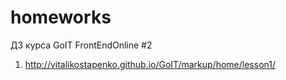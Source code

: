 # homeworks
ДЗ курса GoIT FrontEndOnline #2 

1. http://vitalikostapenko.github.io/GoIT/markup/home/lesson1/
